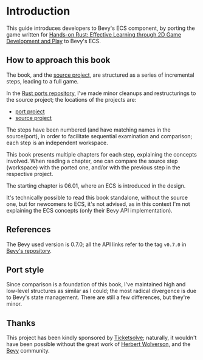 # Introduction

This guide introduces developers to Bevy's ECS component, by porting the game written for [Hands-on Rust: Effective Learning through 2D Game Development and Play](https://pragprog.com/titles/hwrust/hands-on-rust) to Bevy's ECS.

## How to approach this book

The book, and the [source project](https://github.com/thebracket/HandsOnRust), are structured as a series of incremental steps, leading to a full game.

In the [Rust ports repository](https://github.com/64kramsystem/rust-game-ports), I've made minor cleanups and restructurings to the source project; the locations of the projects are:

- [port project](https://github.com/64kramsystem/rust-game-ports/tree/master/rusty_roguelike-bevy)
- [source project](https://github.com/64kramsystem/rust-game-ports/tree/master/source_projects/rusty_roguelike)

The steps have been numbered (and have matching names in the source/port), in order to facilitate sequential examination and comparison; each step is an independent workspace.

This book presents multiple chapters for each step, explaining the concepts involved. When reading a chapter, one can compare the source step (workspace) with the ported one, and/or with the previous step in the respective project.

The starting chapter is 06.01, where an ECS is introduced in the design.

It's technically possible to read this book standalone, without the source one, but for newcomers to ECS, it's not advised, as in this context I'm not explaining the ECS concepts (only their Bevy API implementation).

## References

The Bevy used version is 0.7.0; all the API links refer to the tag `v0.7.0` in [Bevy's repository](https://github.com/bevyengine/bevy).

## Port style

Since comparison is a foundation of this book, I've maintained high and low-level structures as similar as I could; the most radical divergence is due to Bevy's state management. There are still a few differences, but they're minor.

## Thanks

This project has been kindly sponsored by [Ticketsolve](https://www.ticketsolve.com); naturally, it wouldn't have been possible without the great work of [Herbert Wolverson](https://twitter.com/herberticus), and the [Bevy](https://bevyengine.org) community.
